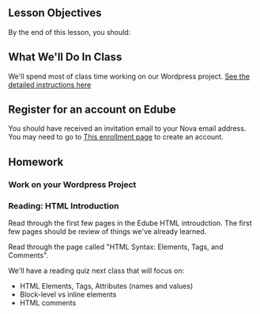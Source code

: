 ## Lesson Objectives
By the end of this lesson, you should:


## What We'll Do In Class
We'll spend most of class time working on our Wordpress project. [See the detailed instructions here](../projects/project.html?id=03_wordpress)

## Register for an account on Edube
You should have received an invitation email to your Nova email address. You may need to go to [This enrollment page](https://edube.org/enrollment/acc-webdev-html-2024) to create an account.


## Homework

### Work on your Wordpress Project

### Reading: HTML Introduction
Read through the first few pages in the Edube HTML introudction. The first few pages should be review of things we've already learned.

Read through the page called "HTML Syntax: Elements, Tags, and Comments".

We'll have a reading quiz next class that will focus on:
- HTML Elements, Tags, Attributes (names and values)
- Block-level vs inline elements
- HTML comments